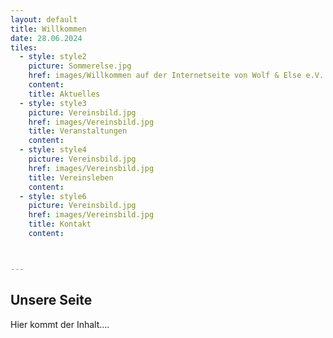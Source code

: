 ```yaml
---
layout: default
title: Willkommen
date: 28.06.2024
tiles:
  - style: style2
    picture: Sommerelse.jpg
    href: images/Willkommen auf der Internetseite von Wolf & Else e.V.
    content:
    title: Aktuelles
  - style: style3
    picture: Vereinsbild.jpg
    href: images/Vereinsbild.jpg
    title: Veranstaltungen
    content:
  - style: style4
    picture: Vereinsbild.jpg
    href: images/Vereinsbild.jpg
    title: Vereinsleben
    content:
  - style: style6
    picture: Vereinsbild.jpg
    href: images/Vereinsbild.jpg
    title: Kontakt
    content:



---
```


## Unsere Seite

Hier kommt der Inhalt....
